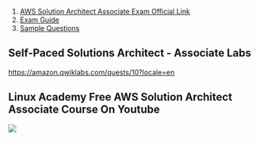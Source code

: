 1. [AWS Solution Architect Associate Exam Official Link](https://aws.amazon.com/certification/certified-solutions-architect-associate/)
2. [Exam Guide](https://d1.awsstatic.com/training-and-certification/docs-sa-assoc/AWS_Certified_Solutions_Architect_Associate_Feb_2018_%20Exam_Guide_v1.5.2.pdf)
3. [Sample Questions](https://d1.awsstatic.com/training-and-certification/docs-sa-assoc/AWS_Certified_Solutions%20Architect_Associate_Feb_2018_Sample%20Questions_v1.0.pdf)


## Self-Paced Solutions Architect - Associate Labs ##
https://amazon.qwiklabs.com/quests/10?locale=en


## Linux Academy Free AWS Solution Architect Associate Course On Youtube

[![](http://img.youtube.com/vi/nCV6ywEYbjk/0.jpg)](http://www.youtube.com/watch?v=nCV6ywEYbjk "")
